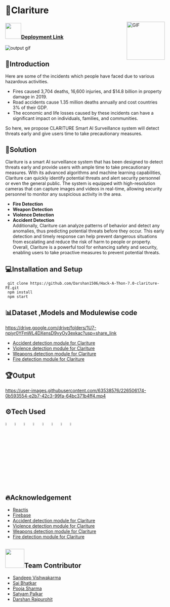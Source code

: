 # 🏁Clariture
<img align="right" alt="GIF" height="120px" src="https://media.giphy.com/media/du3J3cXyzhj75IOgvA/giphy.gif" />

### <img src="https://media.giphy.com/media/VgCDAzcKvsR6OM0uWg/giphy.gif" width="50">[Deployment Link](https://hack-a-thon-7-0-clariture-fe.vercel.app/)

![output gif](https://user-images.githubusercontent.com/62471058/226515397-276c5558-17aa-4d02-9fc9-cf7beaf62ef1.gif)


## 📜Introduction

Here are some of the incidents which people have faced due to various hazardous activities.
- Fires caused 3,704 deaths, 16,600 injuries, and $14.8 billion in property damage in 2019.
- Road accidents cause 1.35 million deaths annually and cost countries 3% of their GDP.
- The economic and life losses caused by these incidents can have a significant impact on individuals, families, and communities.

So here, we propose CLARITURE Smart AI Surveillance system will detect threats early and give users time to take precautionary measures.

## 🎯Solution

Clariture is a smart AI surveillance system that has been designed to detect threats early and provide users with ample time to take precautionary measures. With its advanced algorithms and machine learning capabilities, Clariture can quickly identify potential threats and alert security personnel or even the general public. The system is equipped with high-resolution cameras that can capture images and videos in real-time, allowing security personnel to monitor any suspicious activity in the area.
- **Fire Detection**
- **Weapon Detection**
- **Violence Detection**
- **Accident Detection**<br>
Additionally, Clariture can analyze patterns of behavior and detect any anomalies, thus predicting potential threats before they occur. This early detection and timely response can help prevent dangerous situations from escalating and reduce the risk of harm to people or property. Overall, Clariture is a powerful tool for enhancing safety and security, enabling users to take proactive measures to prevent potential threats.

## 💻Installation and Setup

```
 git clone https://github.com/Darshan1506/Hack-A-Thon-7.0-clariture-FE.git
 npm install
 npm start

```
## 📊Dataset ,Models and Modulewise code
https://drive.google.com/drive/folders/1U7-npiyr0YFmWL4DXensD9vyOy3exkac?usp=share_link

- [Accident detection module for Clariture](https://github.com/Poojasharma1301/accident_detection_for_Clariture)
- [Violence detection module for Clariture](https://github.com/Poojasharma1301/Violence_detection_for_Clariture)
- [Weapons detection module for Clariture](https://github.com/Poojasharma1301/Weapons_detection_for_Clariture)
- [Fire detection module for Clariture](https://github.com/Poojasharma1301/Fire_detection_for_Clariture)


## 🏆Output
https://user-images.githubusercontent.com/63538576/226506174-0b593554-e2b7-42c3-99fa-64bc371b4ff4.mp4
## ⚙️Tech Used 
<p>
<code><img width="5%" src="https://upload.wikimedia.org/wikipedia/commons/thumb/a/a7/React-icon.svg/2300px-React-icon.svg.png"></code>
<code><img width="5%" src="https://w7.pngwing.com/pngs/166/342/png-transparent-flask-python-bottle-web-framework-web-application-flask-white-monochrome-shoe.png"></code>
<code><img width="5%" src="https://opencv.org/wp-content/uploads/2020/07/OpenCV_logo_no_text_.png"></code>
<code><img width="5%" src="https://upload.wikimedia.org/wikipedia/commons/thumb/2/2d/Tensorflow_logo.svg/1915px-Tensorflow_logo.svg.png"></code>
<code><img width="5%" src="https://keras.io/img/logo.png"></code>
<code><img width="5%" src="https://dka575ofm4ao0.cloudfront.net/pages-transactional_logos/retina/230271/ngrok-black-lrg.png"></code>
<code><img width="5%" src="https://www.pinpng.com/pngs/m/348-3488129_firebase-authentication-in-xamarin-firebase-authentication-logo-transparent.png"></code>
<code><img width="5%" src="https://www.mabl.com/hubfs/CICDBlog.png"></code>
</p>

## 🔥Acknowledgement
- [Reactjs](https://legacy.reactjs.org/docs/getting-started.html)
- [Firebase](https://firebase.google.com/docs)
- [Accident detection module for Clariture](https://github.com/Poojasharma1301/accident_detection_for_Clariture)
- [Violence detection module for Clariture](https://github.com/Poojasharma1301/Violence_detection_for_Clariture)
- [Weapons detection module for Clariture](https://github.com/Poojasharma1301/Weapons_detection_for_Clariture)
- [Fire detection module for Clariture](https://github.com/Poojasharma1301/Fire_detection_for_Clariture)

## <img src="https://media.giphy.com/media/LnQjpWaON8nhr21vNW/giphy.gif" width="60">Team Contributor
- [Sandeep Vishwakarma](https://github.com/sv2441)
- [Sai Bhatkar](https://github.com/saibhatkar) 
- [Pooja Sharma](https://github.com/Poojasharma1301)
- [Satyam Palkar](https://github.com/SatyamPalkar)
- [Darshan Rajpurohit](https://github.com/Darshan1506)
